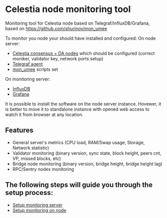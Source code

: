 # Celestia node monitoring tool
Monitoring tool for Celestia node based on Telegraf/InfluxDB/Grafana, based on https://github.com/shurinov/mon_umee

To monitor you node your should have installed and configured:
On node server:
* [Celestia consensus + DA nodes](https://docs.celestia.org/) which should be configured (correct moniker, validator key, network ports setup)
* [Telegraf agent](https://www.influxdata.com/time-series-platform/telegraf/)
* [mon_umee](https://github.com/the-node75/mon_celestia) scripts set

On monitoring server:
* [InfluxDB](https://www.influxdata.com/products/influxdb/)
* [Grafana](https://grafana.com/)

It is possible to install the software on the node server instance. Hovewer, it is better to move it to standalone instance with opened web access to watch it from browser at any location.

## Features 

* General server's metrics (CPU load, RAM/Swap usage, Storage, Network statistic)
* Validator monitoring (binary version, sync state, block height, peers cnt, VP, missed blocks, etc)
* Bridge node monitoring (binary version, bridge height, bridge height lag)
* RPC/Sentry nodes monitoring

## The following steps will guide you through the setup process:

* [Setup monitoring server ](./doc/setup_monitoring_server.md)
* [Setup monitoring on node](./doc/setup_node_monitoring.md)


